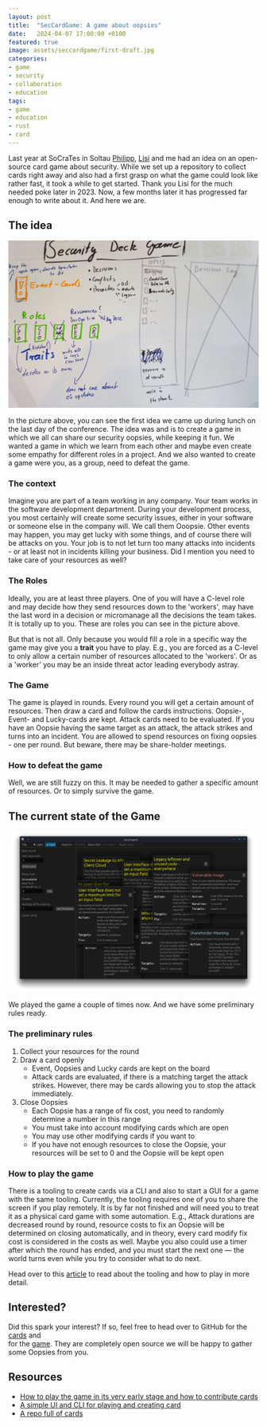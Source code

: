 ```yaml
---
layout: post
title:  "SecCardGame: A game about oopsies"
date:   2024-04-07 17:00:00 +0100
featured: true
image: assets/seccardgame/first-draft.jpg
categories:
- game
- security
- collaboration
- education
tags:
- game
- education
- rust
- card
---
```


Last year at SoCraTes in Soltau [Philipp](https://www.linkedin.com/in/philipp-zug-a892161b/), [Lisi](https://de.linkedin.com/in/lisihocke) and me had an idea on an 
open-source card game about security. While we set up a repository to collect cards right
away and also had a first grasp on what the game could look like rather fast, it took a while
to get started. Thank you Lisi for the much needed poke later in 2023. Now, a few months
later it has progressed far enough to write about it. And here we are.

## The idea

![First draft](../assets/seccardgame/first-draft.jpg)

In the picture above, you can see the first idea we came up during lunch on the last day of the
conference. The idea was and is to create a game in which we all can share our security oopsies, while
keeping it fun. We wanted a game in which we learn from each other and maybe even create some empathy for
different roles in a project. And we also wanted to create a game were you, as a group, need to defeat the
game.

### The context

Imagine you are part of a team working in any company. Your team works in the software development
department. During your development process, you most certainly will create some security issues, 
either in your software or someone else in the company will. We call them Ooopsie. Other events may happen, you may
get lucky with some things, and of course there will be attacks on you. Your job is to not let turn too many
attacks into incidents - or at least not in incidents killing your business. Did I mention you 
need to take care of your resources as well?

### The Roles

Ideally, you are at least three players. One of you will have a C-level role and may decide how they
send resources down to the 'workers', may have the last word in a decision or micromanage all the decisions
the team takes. It is totally up to you. These are roles you can see in the picture above.

But that is not all. Only because you would fill a role in a specific way the game may give you a **trait** you
have to play. E.g., you are forced as a C-level to only allow a certain number of resources allocated to the
'workers'. Or as a 'worker' you may be an inside threat actor leading everybody astray.

### The Game

The game is played in rounds. Every round you will get a certain amount of resources. Then draw a card and
follow the cards instructions. Oopsie-, Event- and Lucky-cards are kept. Attack cards need to be evaluated.
If you have an Oopsie having the same target as an attack, the attack strikes and turns into an incident. 
You are allowed to spend resources on fixing oopsies - one per round. But beware, there may be share-holder meetings.

### How to defeat the game

Well, we are still fuzzy on this. It may be needed to gather a specific amount of resources. Or to simply 
survive the game.

## The current state of the Game

![GUI](../assets/seccardgame/the-game.png)

We played the game a couple of times now. And we have some preliminary rules ready.

### The preliminary rules
  
1. Collect your resources for the round
2. Draw a card openly
   * Event, Oopsies and Lucky cards are kept on the board
   * Attack cards are evaluated, if there is a matching target the attack strikes. However, there may be cards allowing you to stop the attack immediately.
3. Close Oopsies
   * Each Oopsie has a range of fix cost, you need to randomly determine a number in this range
   * You must take into account modifying cards which are open
   * You may use other modifying cards if you want to
   * If you have not enough resources to close the Oopsie, your resources will be set to 0 and the Oopsie will be kept open

### How to play the game
 
There is a tooling to create cards via a CLI and also to start a GUI for a game with the same tooling. Currently,
the tooling requires one of you to share the screen if you play remotely. It is by far not finished and will need
you to treat it as a physical card game with some automation. E.g., Attack durations are decreased round by round,
resource costs to fix an Oopsie will be determined on closing automatically, and in theory, every card
modify fix cost is considered in the costs as well. Maybe you also could use a timer after which the round
has ended, and you must start the next one — the world turns even while you try to consider what to do next.

Head over to this [article](https://blog.maschmi.net/seccardgame-play/) to read about the tooling and how to play
in more detail.

## Interested?

Did this spark your interest? If so, feel free to head over to GitHub for the [cards](https://github.com/Security-Card-Game/securityDeckGame) and  
 for the [game](https://github.com/Security-Card-Game/seccardgamecli). They are completely open source we will be happy
to gather some Oopsies from you.

## Resources

* [How to play the game in its very early stage and how to contribute cards](https://blog.maschmi.net/seccardgame-play/)
* [A simple UI and CLI for playing and creating card](https://github.com/Security-Card-Game/seccardgamecli)
* [A repo full of cards](https://github.com/Security-Card-Game/securityDeckGame)
